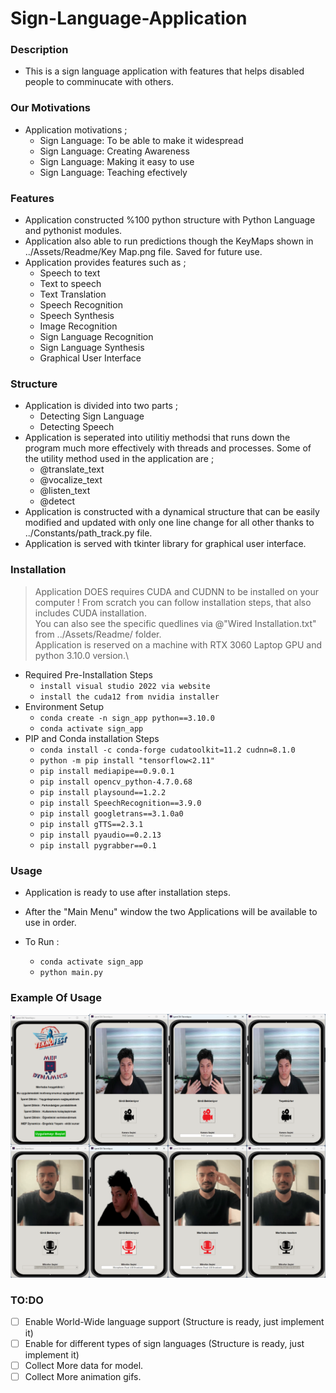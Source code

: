 # Sign-Language-Application

### Description
* This is a sign language application with features that helps disabled people to comminucate with others.

### Our Motivations
* Application motivations ;
    - Sign Language: To be able to make it widespread
    - Sign Language: Creating Awareness
    - Sign Language: Making it easy to use
    - Sign Language: Teaching efectively

### Features
* Application constructed %100 python structure with Python Language and pythonist modules.
* Application also able to run predictions though the KeyMaps shown in ../Assets/Readme/Key Map.png file. Saved for future use.
* Application provides features such as ;
    - Speech to text
    - Text to speech
    - Text Translation
    - Speech Recognition
    - Speech Synthesis
    - Image Recognition
    - Sign Language Recognition
    - Sign Language Synthesis
    - Graphical User Interface

### Structure
* Application is divided into two parts ;
    - Detecting Sign Language
    - Detecting Speech
* Application is seperated into utilitiy methodsi that runs down the program much more effectively with threads and processes. Some of the utility method used in the application are ;
    - @translate_text
    - @vocalize_text
    - @listen_text
    - @detect
* Application is constructed with a dynamical structure that can be easily modified and updated with only one line change for all other thanks to ../Constants/path_track.py file.
* Application is served with tkinter library for graphical user interface.

### Installation
>Application DOES requires CUDA and CUDNN to be installed on your computer ! From scratch you can follow installation steps, that also includes CUDA installation.\
>You can also see the specific quedlines via @"Wired Installation.txt" from ../Assets/Readme/ folder.\
>Application is reserved on a machine with RTX 3060 Laptop GPU and python 3.10.0 version.\

* Required Pre-Installation Steps
    * `install visual studio 2022 via website`
    * `install the cuda12 from nvidia installer`
* Environment Setup
    * `conda create -n sign_app python==3.10.0`
    * `conda activate sign_app`
* PIP and Conda installation Steps
    * `conda install -c conda-forge cudatoolkit=11.2 cudnn=8.1.0`
    * `python -m pip install "tensorflow<2.11"`
    * `pip install mediapipe==0.9.0.1`
    * `pip install opencv_python-4.7.0.68`
    * `pip install playsound==1.2.2`
    * `pip install SpeechRecognition==3.9.0`
    * `pip install googletrans==3.1.0a0`
    * `pip install gTTS==2.3.1`
    * `pip install pyaudio==0.2.13`
    * `pip install pygrabber==0.1`

### Usage

* Application is ready to use after installation steps.

* After the "Main Menu" window the two Applications will be available to use in order.

* To Run :
    * `conda activate sign_app`
    * `python main.py`

### Example Of Usage

![Example Of Usage](Assets/Readme/Program_Flow_Photographs/ALL.png)

### TO:DO
- [ ] Enable World-Wide language support (Structure is ready, just implement it)
- [ ] Enable for different types of sign languages (Structure is ready, just implement it)
- [ ] Collect More data for model.
- [ ] Collect More animation gifs.
